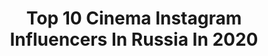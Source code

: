 ---
title: Top 10 Cinema Instagram Influencers In Russia In 2020
description: >-
  Find top cinema Instagram influencers in Russia in 2020. Most popular hashtags: #film #model #covid.
platform: Instagram
hits: 230
text_top: Analyze the most popular Instagram influencers on inBeat.
text_bottom: Our database has 230 Instagram influencers like this in Russia for you to connect with.
profiles:
  - username: "mariya_mironova_actress"
    fullname: >-
      Мария Миронова Менакер
    bio: >-
      АКТРИСА ТЕАТРА И КИНО - THEATER AND CINEMA ACTRESS
    location: "Russia"
    followers: 258245
    engagement: 512
    commentsToLikes: 0.021028
    id: ck6tr2uaswm350j71janoa8vv
    verified: true
    hashtags: "#covid, #insight, #island, #mood"
  - username: "xenichez"
    fullname: >-
      Xenie Zasetskaya
    bio: >-
      Photographer & cinematographer ✈️🌍💙 Засецкая Ксения 25.11.1995 Facebook/vk: @xenichez
    location: "Russia"
    followers: 134377
    engagement: 1111
    commentsToLikes: 0.010480
    id: ck55njq4q6cm10i11o3oa0xfw
    verified: false
    hashtags: "#xenmemoirs, #lghtmovesxenie, #canonrussia, #xenichezballet"
  - username: "zakirova_magicphoto"
    fullname: >-
      Юлия Закирова ✨ Сказки и фото
    bio: >-
      📸 Fairy Tale 📸 FineArt and Cinematic ✨Вдохновляю на шедевры ✨Пишу о сказках и мифах ✨Разбираю костюмы в кино 🎥Интересные факты в сторис ⤵️Связаться⤵️
    location: "Russia"
    followers: 18501
    engagement: 368
    commentsToLikes: 0.041291
    id: ck5zzfnysbnba0i14rlwshcrd
    verified: false
    hashtags: "#fineart, #85vs135"
  - username: "polinaboka"
    fullname: >-
      Polina Naboka
    bio: >-
      CINEMA @psnaboka My twin @sofi_naboka
    location: "Russia"
    followers: 17609
    engagement: 736
    commentsToLikes: 0.010987
    id: ck139p4mvmfoj0i19yffimkzh
    verified: false
    hashtags: "#35mm, #pskov"
  - username: "ingaleps"
    fullname: >-
      INGA LEPS
    bio: >-
      American Academy of Dramatic Arts, New York Театр Наций Jan Fabre Teaching Group МШНК Сотрудничать: Женя +79263670593 Про Кино: @cinema_collection
    location: "Russia"
    followers: 30414
    engagement: 160
    commentsToLikes: 0.043674
    id: ck6u4mjgv4kmn0j715fx1q7dq
    verified: false
    hashtags: "#cannesfilmfestival, #sochi, #film, #theageofadeline"
  - username: "sofi_naboka"
    fullname: >-
      Sofi Naboka
    bio: >-
      cinema @psnaboka my sis-twin @polinaboka
    location: "Russia"
    followers: 13486
    engagement: 820
    commentsToLikes: 0.011293
    id: ck139p5ujmfur0i198vj4knpt
    verified: false
    hashtags: ""
  - username: "oichichan"
    fullname: >-
      Oichi
    bio: >-
      🎭 Theater & 📽️ Cinema actress 💌 Cosplayer ❤️ Model 🎤 Singer 🎨 Artist 📑 Writer 📷 Business/Q&A:oichidelelion@gmail.com ⬇️ Pаtrеоn, ОnlуFаns, Prints ⬇️
    location: "Russia"
    followers: 140170
    engagement: 608
    commentsToLikes: 0.014998
    id: ck134pm46xl6y0i19xbjlm8s9
    verified: false
    hashtags: "#castlevania, #finalfantasy7, #cosplay, #sypha"
  - username: "andrey_kryzhniy"
    fullname: >-
      🎥🎬Андрей Крыжний™
    bio: >-
      The actor of theater and cinema. 🎩 ➡️Подпишись на канал YouTube. ☎️По рабочим вопросам на почту или в direct🎭 📩Aspiratione@yandex.ru
    location: "Russia"
    followers: 27903
    engagement: 196
    commentsToLikes: 0.025465
    id: ck5hgc82a20yd0i114mvv5fnz
    verified: false
    hashtags: "#belugahunting, #im"
  - username: "ivanetsss"
    fullname: >-
      Григорий Иванец
    bio: >-
      #Режиссер кино. #Продюсер Titan Cinema Production(Russia, Moscow)🎥🎞️🎬 Sport:Wakeboarding(@wakefamily) #Director #Producer #Moviemaker #wakeboarding
    location: "Russia"
    followers: 5350
    engagement: 601
    commentsToLikes: 0.043356
    id: ck5cdfo53j3le0i11x6gdtbs0
    verified: false
    hashtags: "#shooting, #tcp, #advertising, #wakeboarding"
  - username: "lilya_manukian"
    fullname: >-
      Lilya #Manukian
    bio: >-
      Актриса театра и кино. Actress of theatre and cinema 🎭🎬🎤🎨 📻Радиоведущая Иногда во мне живет Бабушка 👵🏼 Мой магазин - @lilushop1 💕 ￼
    location: "Russia"
    followers: 60619
    engagement: 455
    commentsToLikes: 0.095945
    id: ck5q2rx8ghie60i11y7tejiqq
    verified: false
    hashtags: "#vsco, #moscowcity, #corona, #vscocam"
---